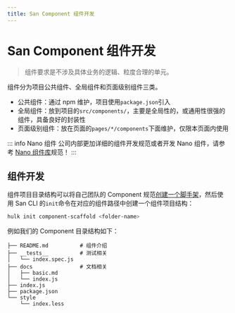 ```yaml
---
title: San Component 组件开发
---
```


# San Component 组件开发

> 组件要求是不涉及具体业务的逻辑、粒度合理的单元。

组件分为项目公共组件、全局组件和页面级别组件三类。

-   公共组件：通过 npm 维护，项目使用`package.json`引入
-   全局组件：放到项目的`src/components/`，主要是全局性的，或通用性很强的组件，具备良好的封装性
-   页面级别组件：放在页面的`pages/*/components`下面维护，仅限本页面内使用

::: info Nano 组件
公司内部更加详细的组件开发规范或者开发 Nano 组件，请参考 [Nano 组件库](http://hulk.baidu-int.com/docs/nano)规范！
:::

## 组件开发

组件项目目录结构可以将自己团队的 Component 规范[创建一个脚手架](./create-scaffold.md)，然后使用 San CLI 的`init`命令在对应的组件路径中创建一个组件项目结构：

```bash
hulk init component-scaffold <folder-name>
```

例如我们的 Component 目录结构如下：

```
├── README.md          # 组件介绍
├── __tests__          # 测试相关
│   └── index.spec.js
├── docs               # 文档相关
│   ├── basic.md
│   └── index.js
├── index.js
├── package.json
└── style
    └── index.less
```

